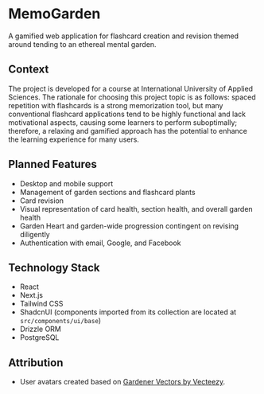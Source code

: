 # MemoGarden

A gamified web application for flashcard creation and revision themed around tending to an ethereal mental garden.

## Context

The project is developed for a course at International University of Applied Sciences. The rationale for choosing this
project topic is as follows: spaced repetition with flashcards is a strong memorization tool, but many conventional
flashcard applications tend to be highly functional and lack motivational aspects, causing some learners to perform
suboptimally; therefore, a relaxing and gamified approach has the potential to enhance the learning experience for many
users.

## Planned Features

-   Desktop and mobile support
-   Management of garden sections and flashcard plants
-   Card revision
-   Visual representation of card health, section health, and overall garden health
-   Garden Heart and garden-wide progression contingent on revising diligently
-   Authentication with email, Google, and Facebook

## Technology Stack

-   React
-   Next.js
-   Tailwind CSS
-   ShadcnUI (components imported from its collection are located at `src/components/ui/base`)
-   Drizzle ORM
-   PostgreSQL

## Attribution

-   User avatars created based on [Gardener Vectors by Vecteezy](https://www.vecteezy.com/free-vector/gardener).
